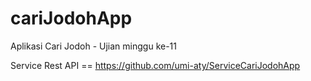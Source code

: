 # cariJodohApp
Aplikasi Cari Jodoh - Ujian minggu ke-11


Service Rest API == https://github.com/umi-aty/ServiceCariJodohApp
